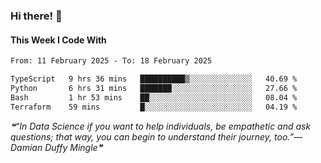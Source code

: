 ### Hi there! 👋

#### This Week I Code With
<!--START_SECTION:waka-->

```txt
From: 11 February 2025 - To: 18 February 2025

TypeScript   9 hrs 36 mins   ██████████▒░░░░░░░░░░░░░░   40.69 %
Python       6 hrs 31 mins   ███████░░░░░░░░░░░░░░░░░░   27.66 %
Bash         1 hr 53 mins    ██░░░░░░░░░░░░░░░░░░░░░░░   08.04 %
Terraform    59 mins         █░░░░░░░░░░░░░░░░░░░░░░░░   04.19 %
```

<!--END_SECTION:waka-->

<!--STARTS_HERE_QUOTE_README-->
<i>❝“In Data Science if you want to help individuals, be empathetic and ask questions; that way, you can begin to understand their journey, too.”— Damian Duffy Mingle❞</i>
<!--ENDS_HERE_QUOTE_README-->
